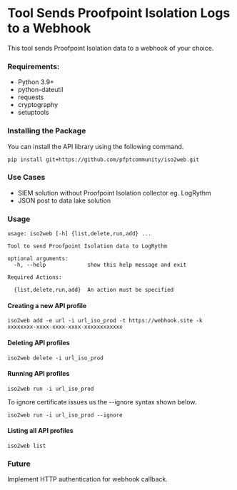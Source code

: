 # Tool Sends Proofpoint Isolation Logs to a Webhook

This tool sends Proofpoint Isolation data to a webhook of your choice. 

### Requirements:

* Python 3.9+
* python-dateutil
* requests
* cryptography
* setuptools
 
### Installing the Package
You can install the API library using the following command. 
```
pip install git+https://github.com/pfptcommunity/iso2web.git
```
### Use Cases
* SIEM solution without Proofpoint Isolation collector eg. LogRythm
* JSON post to data lake solution

### Usage
```
usage: iso2web [-h] {list,delete,run,add} ...

Tool to send Proofpoint Isolation data to LogRythm

optional arguments:
  -h, --help             show this help message and exit

Required Actions:

  {list,delete,run,add}  An action must be specified
```

#### Creating a new API profile
```
iso2web add -e url -i url_iso_prod -t https://webhook.site -k xxxxxxxx-xxxx-xxxx-xxxx-xxxxxxxxxxxx
```

#### Deleting API profiles
```
iso2web delete -i url_iso_prod
```

#### Running API profiles
```
iso2web run -i url_iso_prod
```
To ignore certificate issues us the --ignore syntax shown below. 
```
iso2web run -i url_iso_prod --ignore
```
#### Listing all API profiles
```
iso2web list
```

### Future
Implement HTTP authentication for webhook callback.

